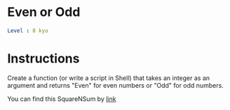 # Even or Odd

```yaml
Level : 8 kyu
```

# Instructions
Create a function (or write a script in Shell) that takes an integer as an argument and returns "Even" for even numbers or "Odd" for odd numbers.

You can find this SquareNSum by [link](https://www.codewars.com/kata/53da3dbb4a5168369a0000fe/train/scala)